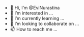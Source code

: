 - 👋 Hi, I’m @EviNurastina
- 👀 I’m interested in ...
- 🌱 I’m currently learning ...
- 💞️ I’m looking to collaborate on ...
- 📫 How to reach me ...

<!---
EviNurastina/EviNurastina is a ✨ special ✨ repository because its `README.md` (this file) appears on your GitHub profile.
You can click the Preview link to take a look at your changes.
--->
